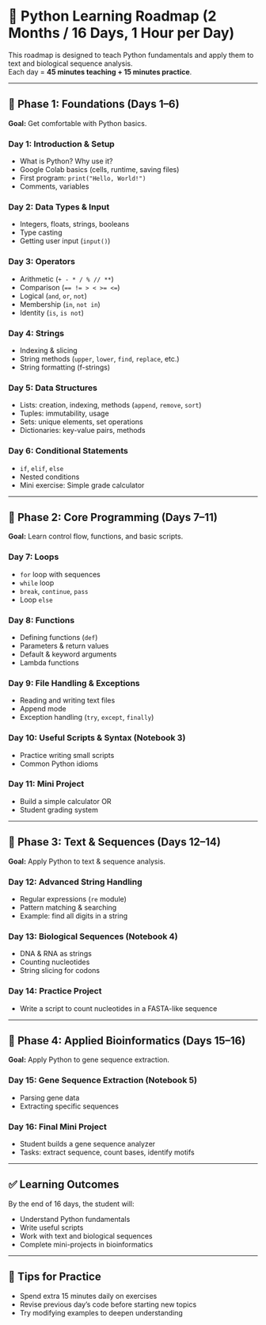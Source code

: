 # 📘 Python Learning Roadmap (2 Months / 16 Days, 1 Hour per Day)

This roadmap is designed to teach Python fundamentals and apply them to text and biological sequence analysis.  
Each day = **45 minutes teaching + 15 minutes practice**.

---

## 🔹 Phase 1: Foundations (Days 1–6)

**Goal:** Get comfortable with Python basics.

### Day 1: Introduction & Setup

- What is Python? Why use it?
- Google Colab basics (cells, runtime, saving files)
- First program: `print("Hello, World!")`
- Comments, variables

### Day 2: Data Types & Input

- Integers, floats, strings, booleans
- Type casting
- Getting user input (`input()`)

### Day 3: Operators

- Arithmetic (`+ - * / % // **`)
- Comparison (`== != > < >= <=`)
- Logical (`and`, `or`, `not`)
- Membership (`in`, `not in`)
- Identity (`is`, `is not`)

### Day 4: Strings

- Indexing & slicing
- String methods (`upper`, `lower`, `find`, `replace`, etc.)
- String formatting (f-strings)

### Day 5: Data Structures

- Lists: creation, indexing, methods (`append`, `remove`, `sort`)
- Tuples: immutability, usage
- Sets: unique elements, set operations
- Dictionaries: key-value pairs, methods

### Day 6: Conditional Statements

- `if`, `elif`, `else`
- Nested conditions
- Mini exercise: Simple grade calculator

---

## 🔹 Phase 2: Core Programming (Days 7–11)

**Goal:** Learn control flow, functions, and basic scripts.

### Day 7: Loops

- `for` loop with sequences
- `while` loop
- `break`, `continue`, `pass`
- Loop `else`

### Day 8: Functions

- Defining functions (`def`)
- Parameters & return values
- Default & keyword arguments
- Lambda functions

### Day 9: File Handling & Exceptions

- Reading and writing text files
- Append mode
- Exception handling (`try`, `except`, `finally`)

### Day 10: Useful Scripts & Syntax (Notebook 3)

- Practice writing small scripts
- Common Python idioms

### Day 11: Mini Project

- Build a simple calculator OR
- Student grading system

---

## 🔹 Phase 3: Text & Sequences (Days 12–14)

**Goal:** Apply Python to text & sequence analysis.

### Day 12: Advanced String Handling

- Regular expressions (`re` module)
- Pattern matching & searching
- Example: find all digits in a string

### Day 13: Biological Sequences (Notebook 4)

- DNA & RNA as strings
- Counting nucleotides
- String slicing for codons

### Day 14: Practice Project

- Write a script to count nucleotides in a FASTA-like sequence

---

## 🔹 Phase 4: Applied Bioinformatics (Days 15–16)

**Goal:** Apply Python to gene sequence extraction.

### Day 15: Gene Sequence Extraction (Notebook 5)

- Parsing gene data
- Extracting specific sequences

### Day 16: Final Mini Project

- Student builds a gene sequence analyzer
- Tasks: extract sequence, count bases, identify motifs

---

## ✅ Learning Outcomes

By the end of 16 days, the student will:

- Understand Python fundamentals
- Write useful scripts
- Work with text and biological sequences
- Complete mini-projects in bioinformatics

---

## 📝 Tips for Practice

- Spend extra 15 minutes daily on exercises
- Revise previous day’s code before starting new topics
- Try modifying examples to deepen understanding
